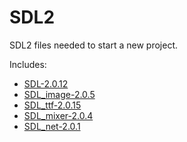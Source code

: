 # SDL2

SDL2 files needed to start a new project. 

Includes:
* [SDL-2.0.12](https://www.libsdl.org/)
* [SDL_image-2.0.5](https://www.libsdl.org/projects/SDL_image/)
* [SDL_ttf-2.0.15](https://www.libsdl.org/projects/SDL_ttf/)
* [SDL_mixer-2.0.4](https://www.libsdl.org/projects/SDL_mixer/)
* [SDL_net-2.0.1](https://www.libsdl.org/projects/SDL_net/)
